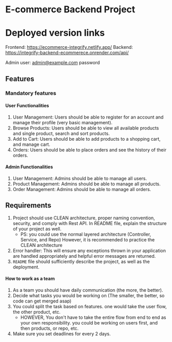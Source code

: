 # E-commerce Backend Project

# Deployed version links
Frontend: https://ecommerce-integrify.netlify.app/
Backend: https://integrify-backend-ecommerece.onrender.com/api/

Admin user:
admin@example.com
password

## Features

### Mandatory features

#### User Functionalities

1. User Management: Users should be able to register for an account and manage their profile (very basic management).
2. Browse Products: Users should be able to view all available products and single product, search and sort products.
3. Add to Cart: Users should be able to add products to a shopping cart, and manage cart.
4. Orders: Users should be able to place orders and see the history of their orders.

#### Admin Functionalities

1. User Management: Admins should be able to manage all users.
2. Product Management: Admins should be able to manage all products.
3. Order Management: Admins should be able to manage all orders.


## Requirements

1. Project should use CLEAN architecture, proper naming convention, security, and comply with Rest API. In README file, explain the structure of your project as well.
    - PS: you could use the normal layered architecture (Controller, Service, and Repo) However, it is recommended to practice the CLEAN architecture
2. Error handler: This will ensure any exceptions thrown in your application are handled appropriately and helpful error messages are returned.
3. `README` file should sufficiently describe the project, as well as the deployment.


#### How to work as a team
1. As a team you should have daily communication (the more, the better).
2. Decide what tasks you would be working on (The smaller, the better, so code can get merged asap)
3. You could split the task based on features. one would take the user flow, the other product, etc.
    - HOWEVER, You don't have to take the entire flow from end to end as your own responsibility.
      you could be working on users first, and then products, or repo, etc.
4. Make sure you set deadlines for every 2 days.

